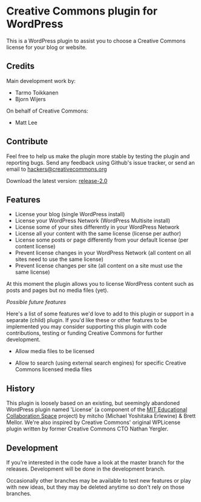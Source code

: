 # Creative Commons plugin for WordPress

This is a WordPress plugin to assist you to choose a
Creative Commons license for your blog or website.

## Credits

Main development work by:

* Tarmo Toikkanen
* Bjorn Wijers

On behalf of Creative Commons:

* Matt Lee

## Contribute

Feel free to help us make the plugin more stable by
testing the plugin and reporting bugs.  Send any
feedback using Github's issue tracker, or send an email
to hackers@creativecommons.org

Download the latest version:
[release-2.0](https://github.com/creativecommons/wordpress-plugin/releases/tag/release-2.0)

## Features 

- License your blog (single WordPress install)
- License your WordPress Network (WordPress Multisite install)
- License some of your sites differently in your WordPress Network
- License all your content with the same license (license per author)
- License some posts or page differently from your default license (per content license) 
- Prevent license changes in your WordPress Network (all content on all sites need to use the same license)
- Prevent license changes per site (all content on a site must use the same license) 

At this moment the plugin allows you to license WordPress content such as posts and pages but no media files (yet).

*Possible future features*

Here's a list of some features we'd love to add to this
plugin or support in a separate (child) plugin. If
you'd like these or other features to be implemented
you may consider supporting this plugin with code
contributions, testing or funding Creative Commons for
further development.

- Allow media files to be licensed 

- Allow to search (using external search engines) for
  specific Creative Commons licensed media files

## History 

This plugin is loosely based on an existing, but
seemingly abandoned WordPress plugin named 'License' (a
component of the
[MIT Educational Collaboration Space](http://ecs.mit.edu)
project) by mitcho (Michael Yoshitaka Erlewine) & Brett
Mellor. We're also inspired by Creative Commons'
original WPLicense plugin written by former Creative
Commons CTO Nathan Yergler.


## Development

If you're interested in the code have a look at the
master branch for the releases. Development will be
done in the development branch.

Occasionally other branches may be available to test
new features or play with new ideas, but they may be
deleted anytime so don't rely on those branches.

